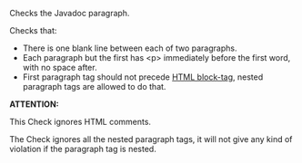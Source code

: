 <div>

Checks the Javadoc paragraph.

</div>

Checks that:

- There is one blank line between each of two paragraphs.
- Each paragraph but the first has \<p\> immediately before the first
  word, with no space after.
- First paragraph tag should not precede [HTML
  block-tag](https://www.w3schools.com/html/html_blocks.asp), nested
  paragraph tags are allowed to do that.

**ATTENTION:**

This Check ignores HTML comments.

The Check ignores all the nested paragraph tags, it will not give any
kind of violation if the paragraph tag is nested.
